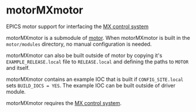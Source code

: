 # motorMXmotor
EPICS motor support for interfacing the [MX control system](http://mx.iit.edu/)

motorMXmotor is a submodule of [motor](https://github.com/epics-modules/motor).  When motorMXmotor is built in the ``motor/modules`` directory, no manual configuration is needed.

motorMXmotor can also be built outside of motor by copying it's ``EXAMPLE_RELEASE.local`` file to ``RELEASE.local`` and defining the paths to ``MOTOR`` and itself.

motorMXmotor contains an example IOC that is built if ``CONFIG_SITE.local`` sets ``BUILD_IOCS = YES``.  The example IOC can be built outside of driver module.

motorMXmotor requires the [MX control system](http://mx.iit.edu/).
